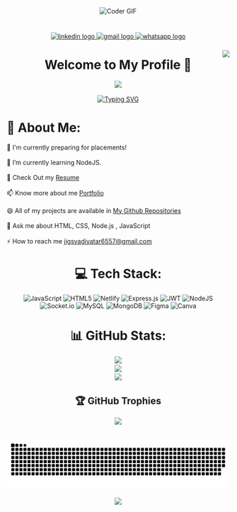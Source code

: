 <div align="center">
  <img alt="Coder GIF" height=200  src="https://images.squarespace-cdn.com/content/v1/5769fc401b631bab1addb2ab/1541580611624-TE64QGKRJG8SWAIUS7NS/ke17ZwdGBToddI8pDm48kPoswlzjSVMM-SxOp7CV59BZw-zPPgdn4jUwVcJE1ZvWQUxwkmyExglNqGp0IvTJZamWLI2zvYWH8K3-s_4yszcp2ryTI0HqTOaaUohrI8PI6FXy8c9PWtBlqAVlUS5izpdcIXDZqDYvprRqZ29Pw0o/coding-freak.gif"/>
</div>

###

<br clear="both">

<div align="center">
  <a href="https://www.linkedin.com/in/jignesh-vadiyatar" target="_blank">
    <img src="https://img.shields.io/static/v1?message=LinkedIn&logo=linkedin&label=&color=0077B5&logoColor=white&labelColor=&style=for-the-badge" height="25" alt="linkedin logo"  />
  </a>
  <a href="jigsvadiyatar6557@gmail.com" target="_blank">
    <img src="https://img.shields.io/static/v1?message=Gmail&logo=gmail&label=&color=D14836&logoColor=white&labelColor=&style=for-the-badge" height="25" alt="gmail logo"  />
  </a>
  
  <a href="https://wa.me/8153887293" target="_blank">
    <img src="https://img.shields.io/static/v1?message=Whatsapp&logo=whatsapp&label=&color=25D366&logoColor=white&labelColor=&style=for-the-badge" height="25" alt="whatsapp logo"  />
  </a>
</div>

###

<img align="right" src="https://visitor-badge.laobi.icu/badge?page_id=Jignesh6775.Jigneh6775&left_color=darkslategray&left_text=Visitors"  />

###

<h1 align="center">Welcome to My Profile 👋</h1>
<div align="center">
<a href="https://readme-typing-svg.demolab.com?font=Fira+Code&pause=1000&width=435&lines=Hi!+My+self+Jignesh+Vadiyatar;I+am+a+Full+Stack+Web+Developer;Curious+to+learn+new+things" alt="Typing SVG" /></a>
<img src='https://raw.githubusercontent.com/andreasbm/readme/master/assets/lines/colored.png' />
</div>

<div align="center">
<!-- # Hi there 👋 -->

[![Typing SVG](https://readme-typing-svg.demolab.com?font=Fira+Code&pause=1000&width=435&lines=Hi!+My+self+Jignesh+Vadiyatar;I+am+a+Full+Stack+Web+Developer;Curious+to+learn+new+things)](https://git.io/typing-svg)
 </div>
 
# 💫 About Me:
🔭 I'm currently preparing for placements!<br><br>
🌱 I’m currently learning NodeJS.<br><br>
🤔 Check Out my <a href="https://drive.google.com/file/d/1SNeXwG4fOEMdAzhnJz83hrbf35J__U6H/view?usp=share_link">Resume</a><br><br>
📫 Know more about me <a href="https://jignesh6775.github.io/">Portfolio</a><br><br>
😄 All of my projects are available in <a href="https://github.com/Jignesh6775">My Github Repositories</a><br><br>
💬 Ask me about HTML, CSS, Node.js , JavaScript<br><br>
⚡ How to reach me jigsvadiyatar6557@gmail.com<br>

<div align="center">

# 💻 Tech Stack:
![JavaScript](https://img.shields.io/badge/javascript-%23323330.svg?style=for-the-badge&logo=javascript&logoColor=%23F7DF1E) ![HTML5](https://img.shields.io/badge/html5-%23E34F26.svg?style=for-the-badge&logo=html5&logoColor=white) ![Netlify](https://img.shields.io/badge/netlify-%23000000.svg?style=for-the-badge&logo=netlify&logoColor=#00C7B7) ![Express.js](https://img.shields.io/badge/express.js-%23404d59.svg?style=for-the-badge&logo=express&logoColor=%2361DAFB) ![JWT](https://img.shields.io/badge/JWT-black?style=for-the-badge&logo=JSON%20web%20tokens) ![NodeJS](https://img.shields.io/badge/node.js-6DA55F?style=for-the-badge&logo=node.js&logoColor=white) ![Socket.io](https://img.shields.io/badge/Socket.io-black?style=for-the-badge&logo=socket.io&badgeColor=010101) ![MySQL](https://img.shields.io/badge/mysql-%2300f.svg?style=for-the-badge&logo=mysql&logoColor=white) ![MongoDB](https://img.shields.io/badge/MongoDB-%234ea94b.svg?style=for-the-badge&logo=mongodb&logoColor=white) 	![Figma](https://img.shields.io/badge/figma-%23F24E1E.svg?style=for-the-badge&logo=figma&logoColor=white) ![Canva](https://img.shields.io/badge/Canva-%2300C4CC.svg?style=for-the-badge&logo=Canva&logoColor=white)
# 📊 GitHub Stats:
![](https://github-readme-stats.vercel.app/api?username=Jignesh6775&theme=dark&hide_border=false&include_all_commits=false&count_private=false)<br/>
![](https://github-readme-streak-stats.herokuapp.com/?user=Jignesh6775&theme=dark&hide_border=false)<br/>
![](https://github-readme-stats.vercel.app/api/top-langs/?username=Jignesh6775&theme=dark&hide_border=false&include_all_commits=false&count_private=false&layout=compact)

## 🏆 GitHub Trophies
![](https://github-profile-trophy.vercel.app/?username=Jignesh6775&theme=discord&no-frame=false&no-bg=false&margin-w=4)
 
![](https://raw.githubusercontent.com/1999AZZAR/1999AZZAR/main/resources/img/grid-snake.svg)
---
[![](https://visitcount.itsvg.in/api?id=Jignesh6775&icon=0&color=0)](https://visitcount.itsvg.in)

<!-- Proudly created with GPRM ( https://gprm.itsvg.in ) -->
 </div>

